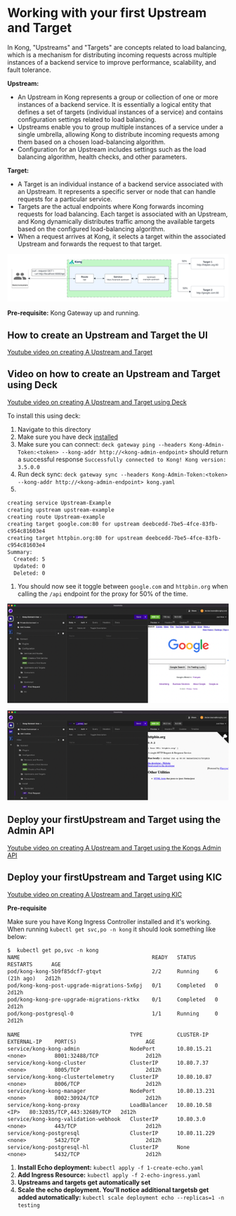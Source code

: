 # Working with your first Upstream and Target

In Kong, "Upstreams" and "Targets" are concepts related to load balancing, which is a mechanism for distributing incoming requests across multiple instances of a backend service to improve performance, scalability, and fault tolerance.

**Upstream:**

- An Upstream in Kong represents a group or collection of one or more instances of a backend service. It is essentially a logical entity that defines a set of targets (individual instances of a service) and contains configuration settings related to load balancing.
- Upstreams enable you to group multiple instances of a service under a single umbrella, allowing Kong to distribute incoming requests among them based on a chosen load-balancing algorithm.
- Configuration for an Upstream includes settings such as the load balancing algorithm, health checks, and other parameters.

**Target:**

- A Target is an individual instance of a backend service associated with an Upstream. It represents a specific server or node that can handle requests for a particular service.
- Targets are the actual endpoints where Kong forwards incoming requests for load balancing. Each target is associated with an Upstream, and Kong dynamically distributes traffic among the available targets based on the configured load-balancing algorithm.
- When a request arrives at Kong, it selects a target within the associated Upstream and forwards the request to that target.

![Upstream Targets](../images/upstream-targets2.png)

**Pre-requisite:** Kong Gateway up and running.

## How to create an Upstream and Target the UI

[Youtube video on creating A Upstream and Target]()

## Video on how to create an Upstream and Target using Deck

[Youtube video on creating A Upstream and Target using Deck]()

To install this using deck:

1. Navigate to this directory
2. Make sure you have deck [installed](https://docs.konghq.com/deck/latest/installation/)
3. Make sure you can connect: `deck gateway ping --headers Kong-Admin-Token:<token> --kong-addr http://<kong-admin-endpoint>` should return a successful response `Successfully connected to Kong! Kong version:  3.5.0.0`
4. Run deck sync: `deck gateway sync --headers Kong-Admin-Token:<token> --kong-addr http://<kong-admin-endpoint> kong.yaml`
5. 
```
creating service Upstream-Example
creating upstream upstream-example
creating route Upstream-example
creating target google.com:80 for upstream deebcedd-7be5-4fce-83fb-c954c81603e4
creating target httpbin.org:80 for upstream deebcedd-7be5-4fce-83fb-c954c81603e4
Summary:
  Created: 5
  Updated: 0
  Deleted: 0
```

1. You should now see it toggle between `google.com` and `httpbin.org` when calling the `/api` endpoint for the proxy for 50% of the time.

![target 1](../images/target-1.png)


![target 2](../images/target-2.png)

## Deploy your firstUpstream and Target using the Admin API

[Youtube video on creating A Upstream and Target using the Kongs Admin API]()

## Deploy your firstUpstream and Target using KIC

[Youtube video on creating A Upstream and Target using KIC]()

**Pre-requisite**

Make sure you have Kong Ingress Controller installed and it's working. When running  `kubectl get svc,po -n kong` it should look something like below:

```
$  kubectl get po,svc -n kong
NAME                                          READY   STATUS      RESTARTS      AGE
pod/kong-kong-5b9f85dcf7-gtqvt                2/2     Running     6 (21h ago)   2d12h
pod/kong-kong-post-upgrade-migrations-5x6pj   0/1     Completed   0             2d12h
pod/kong-kong-pre-upgrade-migrations-rktkx    0/1     Completed   0             2d12h
pod/kong-postgresql-0                         1/1     Running     0             2d12h

NAME                                   TYPE           CLUSTER-IP     EXTERNAL-IP    PORT(S)                      AGE
service/kong-kong-admin                NodePort       10.80.15.21    <none>         8001:32488/TCP               2d12h
service/kong-kong-cluster              ClusterIP      10.80.7.37     <none>         8005/TCP                     2d12h
service/kong-kong-clustertelemetry     ClusterIP      10.80.10.87    <none>         8006/TCP                     2d12h
service/kong-kong-manager              NodePort       10.80.13.231   <none>         8002:30924/TCP               2d12h
service/kong-kong-proxy                LoadBalancer   10.80.10.58    <IP>   80:32035/TCP,443:32689/TCP   2d12h
service/kong-kong-validation-webhook   ClusterIP      10.80.3.0      <none>         443/TCP                      2d12h
service/kong-postgresql                ClusterIP      10.80.11.229   <none>         5432/TCP                     2d12h
service/kong-postgresql-hl             ClusterIP      None           <none>         5432/TCP                     2d12h
```

1. **Install Echo deployment:** `kubectl apply -f 1-create-echo.yaml`
2. **Add Ingress Resource:** `kubectl apply -f 2-echo-ingress.yaml` 
3. **Upstreams and targets get automatically set**
4. **Scale the echo deployment. You'll notice additional targetsb get added automatically:**  `kubectl scale deployment echo --replicas=1 -n testing`